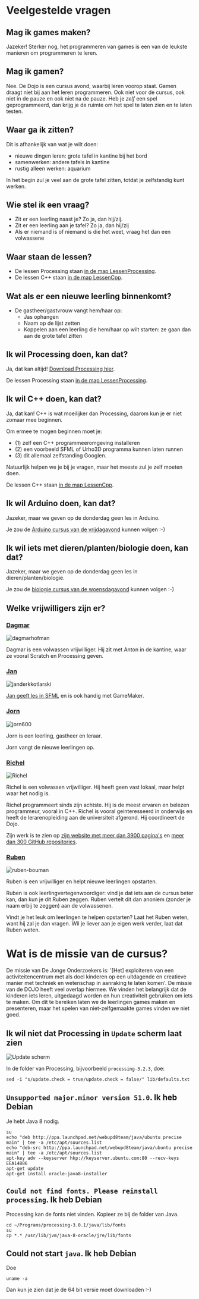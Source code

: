 # Veelgestelde vragen

## Mag ik games maken?

Jazeker! Sterker nog, het programmeren van games is een van de leukste manieren om programmeren te leren.

## Mag ik gamen?

Nee. De Dojo is een cursus avond, waarbij leren voorop staat. Gamen draagt niet bij aan het leren programmeren.
Ook niet voor de cursus, ook niet in de pauze en ook niet na de pauze.
Heb je *zelf* een spel geprogrammeerd, dan krijg je de ruimte om het spel te laten zien en te laten testen.

## Waar ga ik zitten?

Dit is afhankelijk van wat je wilt doen:

  * nieuwe dingen leren: grote tafel in kantine bij het bord
  * samenwerken: andere tafels in kantine
  * rustig alleen werken: aquarium

In het begin zul je veel aan de grote tafel zitten, totdat je zelfstandig kunt werken.

## Wie stel ik een vraag?

  * Zit er een leerling naast je? Zo ja, dan hij/zij.
  * Zit er een leerling aan je tafel? Zo ja, dan hij/zij
  * Als er niemand is of niemand is die het weet, vraag het dan een volwassene

## Waar staan de lessen?

 * De lessen Processing staan [in de map LessenProcessing](LessenProcessing/README.md).
 * De lessen C++ staan [in de map LessenCpp](LessenCpp/README.md).

## Wat als er een nieuwe leerling binnenkomt?

 * De gastheer/gastvrouw vangt hem/haar op:
    * Jas ophangen
    * Naam op de lijst zetten
    * Koppelen aan een leerling die hem/haar op wilt starten: ze gaan dan aan de grote tafel zitten

## Ik wil Processing doen, kan dat?

Ja, dat kan altijd! [Download Processing hier](https://processing.org/download/).

De lessen Processing staan [in de map LessenProcessing](LessenProcessing/README.md).

## Ik wil C++ doen, kan dat?

Ja, dat kan! C++ is wat moeilijker dan Processing, daarom kun je er niet zomaar mee beginnen. 

Om ermee te mogen beginnen moet je:
  * (1) zelf een C++ programmeeromgeving installeren 
  * (2) een voorbeeld SFML of Urho3D programma kunnen laten runnen 
  * (3) dit allemaal zelfstanding Googlen. 

Natuurlijk helpen we je bij je vragen, maar het meeste zul je zelf moeten doen.

De lessen C++ staan [in de map LessenCpp](LessenCpp/README.md).

## Ik wil Arduino doen, kan dat?

Jazeker, maar we geven op de donderdag geen les in Arduino.

Je zou de [Arduino cursus van de vrijdagavond](https://github.com/richelbilderbeek/ArduinoCourse)
kunnen volgen :-)

## Ik wil iets met dieren/planten/biologie doen, kan dat?

Jazeker, maar we geven op de donderdag geen les in dieren/planten/biologie.

Je zou de [biologie cursus van de woensdagavond](https://github.com/DIYbioCourse/BioCourse)
kunnen volgen :-)

## Welke vrijwilligers zijn er?

### [Dagmar](https://github.com/dagmarhofman)

![dagmarhofman](Images/dagmarhofman.jpg)

Dagmar is een volwassen vrijwilliger. Hij zit met Anton in de kantine, waar ze vooral Scratch en Processing geven.

### [Jan](https://github.com/janderkkotlarski)

![janderkkotlarski](Images/Photo_March_2017_Small.png)

[Jan geeft les in SFML](https://github.com/janderkkotlarski/Cplusplus-with-SFML-course) en is ook handig
met GameMaker.

### [Jorn](https://github.com/jorn600)

![jorn600](Images/jorn600.jpg)

Jorn is een leerling, gastheer en leraar. 

Jorn vangt de nieuwe leerlingen op.

### [Richel](https://github.com/richelbilderbeek)

![Richel](Images/Richel.png)

Richel is een volwassen vrijwilliger. Hij heeft geen vast lokaal, maar helpt waar het nodig is.

Richel programmeert sinds zijn achtste. Hij is de meest ervaren en belezen programmeur, vooral in C++.
Richel is vooral geinteresseerd in onderwijs en heeft de lerarenopleiding aan de universiteit afgerond.
Hij coordineert de Dojo.

Zijn werk is te zien op [zijn website met meer dan 3900 pagina's](http://richelbilderbeek.nl) en [meer dan 300 GitHub repositories](https://github.com/richelbilderbeek?tab=repositories).

### [Ruben](https://github.com/ruben-bouman)

![ruben-bouman](Images/ruben-bouman.png)

Ruben is een vrijwilliger en helpt nieuwe leerlingen opstarten. 

Ruben is ook leerlingvertegenwoordiger: vind je dat iets aan
de cursus beter kan, dan kun je dit Ruben zeggen. Ruben vertelt
dit dan anoniem (zonder je naam erbij te zeggen) aan de volwassenen.

Vindt je het leuk om leerlingen te helpen opstarten? Laat het
Ruben weten, want hij zal je dan vragen. Wil je liever aan je
eigen werk verder, laat dat Ruben weten.

# Wat is de missie van de cursus?

De missie van De Jonge Onderzoekers is: '[Het] exploiteren van een activiteitencentrum met als doel kinderen op een uitdagende en creatieve manier met techniek en wetenschap in aanraking te laten komen'. De missie van de DOJO heeft veel overlap hiermee. We vinden het belangrijk dat de kinderen iets leren, uitgedaagd worden en hun creativiteit gebruiken om iets te maken. Om dit te bereiken laten we de leerlingen games maken en presenteren, maar het spelen van niet-zelfgemaakte games vinden we niet goed.


## Ik wil niet dat Processing in `Update` scherm laat zien

![Update scherm](Images/Update.png)

In de folder van Processing, bijvoorbeeld `processing-3.2.3`, doe:

```
sed -i "s/update.check = true/update.check = false/" lib/defaults.txt
```

## `Unsupported major.minor version 51.0`. Ik heb Debian

Je hebt Java 8 nodig.

```
su
echo "deb http://ppa.launchpad.net/webupd8team/java/ubuntu precise main" | tee -a /etc/apt/sources.list
echo "deb-src http://ppa.launchpad.net/webupd8team/java/ubuntu precise main" | tee -a /etc/apt/sources.list
apt-key adv --keyserver hkp://keyserver.ubuntu.com:80 --recv-keys EEA14886
apt-get update
apt-get install oracle-java8-installer
```


## `Could not find fonts. Please reinstall processing`. Ik heb Debian

Processing kan de fonts niet vinden. Kopieer ze bij de folder van Java.

```
cd ~/Programs/processing-3.0.1/java/lib/fonts
su
cp *.* /usr/lib/jvm/java-8-oracle/jre/lib/fonts
```

## Could not start `java`. Ik heb Debian

Doe

```
uname -a
```

Dan kun je zien dat je de 64 bit versie moet downloaden :-)
